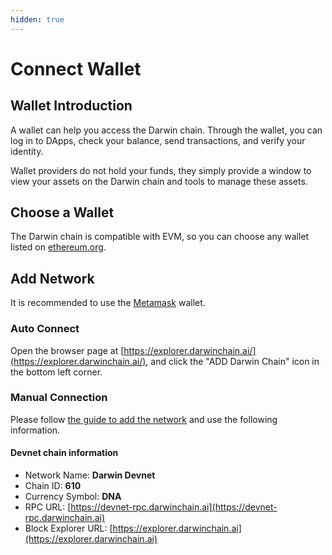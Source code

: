 ```yaml
---
hidden: true
---
```


# Connect Wallet

## Wallet Introduction

A wallet can help you access the Darwin chain. Through the wallet, you can log in to DApps, check your balance, send transactions, and verify your identity.&#x20;

Wallet providers do not hold your funds, they simply provide a window to view your assets on the Darwin chain and tools to manage these assets.

## Choose a Wallet

The Darwin chain is compatible with EVM, so you can choose any wallet listed on [ethereum.org](https://ethereum.org/en/wallets/find-wallet/).

## Add Network

It is recommended to use the [Metamask](https://metamask.io/) wallet.

### Auto Connect

Open the browser page at [https://explorer.darwinchain.ai/](https://explorer.darwinchain.ai/), and click the "ADD Darwin Chain" icon in the bottom left corner.

### Manual Connection

Please follow [the guide to add the network](https://support.metamask.io/networks-and-sidechains/managing-networks/how-to-add-a-custom-network-rpc/) and use the following information.

#### Devnet chain information

* Network Name: **Darwin Devnet**
* Chain ID: **610**
* Currency Symbol: **DNA**
* RPC URL:  [https://devnet-rpc.darwinchain.ai](https://devnet-rpc.darwinchain.ai)
* Block Explorer URL: [https://explorer.darwinchain.ai](https://explorer.darwinchain.ai)

